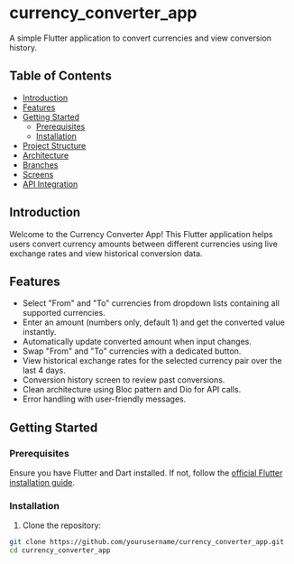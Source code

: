 # currency_converter_app

A simple Flutter application to convert currencies and view conversion history.

## Table of Contents
- [Introduction](#introduction)
- [Features](#features)
- [Getting Started](#getting-started)
  - [Prerequisites](#prerequisites)
  - [Installation](#installation)
- [Project Structure](#project-structure)
- [Architecture](#architecture)
- [Branches](#branches)
- [Screens](#screens)
- [API Integration](#api-integration)

## Introduction

Welcome to the Currency Converter App! This Flutter application helps users convert currency amounts between different currencies using live exchange rates and view historical conversion data.

## Features

- Select "From" and "To" currencies from dropdown lists containing all supported currencies.
- Enter an amount (numbers only, default 1) and get the converted value instantly.
- Automatically update converted amount when input changes.
- Swap "From" and "To" currencies with a dedicated button.
- View historical exchange rates for the selected currency pair over the last 4 days.
- Conversion history screen to review past conversions.
- Clean architecture using Bloc pattern and Dio for API calls.
- Error handling with user-friendly messages.

## Getting Started

### Prerequisites

Ensure you have Flutter and Dart installed. If not, follow the [official Flutter installation guide](https://flutter.dev/docs/get-started/install).

### Installation

1. Clone the repository:

```bash
git clone https://github.com/yourusername/currency_converter_app.git
cd currency_converter_app
